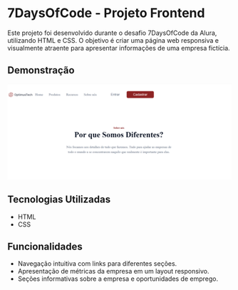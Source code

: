 # 7DaysOfCode - Projeto Frontend

Este projeto foi desenvolvido durante o desafio 7DaysOfCode da Alura, utilizando HTML e CSS. O objetivo é criar uma página web responsiva e visualmente atraente para apresentar informações de uma empresa fictícia.

## Demonstração

![Demo do Projeto](Days.png)

## Tecnologias Utilizadas

- HTML
- CSS

## Funcionalidades

- Navegação intuitiva com links para diferentes seções.
- Apresentação de métricas da empresa em um layout responsivo.
- Seções informativas sobre a empresa e oportunidades de emprego.

